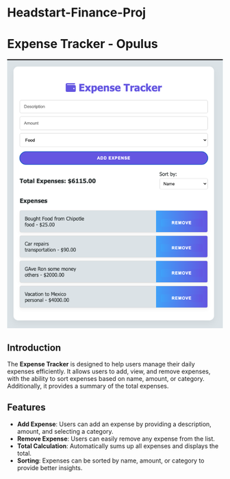 # Headstart-Finance-Proj

# Expense Tracker - Opulus

![Expense Tracker Screenshot](expenseDemoScreenshot.png)

## Introduction

The **Expense Tracker** is designed to help users manage their daily expenses efficiently. It allows users to add, view, and remove expenses, with the ability to sort expenses based on name, amount, or category. Additionally, it provides a summary of the total expenses.

## Features

- **Add Expense**: Users can add an expense by providing a description, amount, and selecting a category.
- **Remove Expense**: Users can easily remove any expense from the list.
- **Total Calculation**: Automatically sums up all expenses and displays the total.
- **Sorting**: Expenses can be sorted by name, amount, or category to provide better insights.


